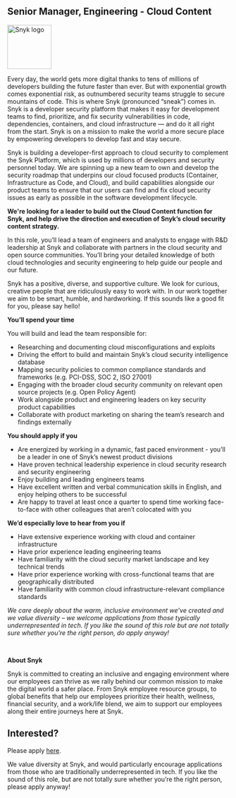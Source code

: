 Senior Manager, Engineering - Cloud Content
---

<img src="https://res.cloudinary.com/snyk/image/upload/v1537345894/press-kit/brand/logo-black.png" width="100" alt="Snyk logo" />

<div class="content-intro"><p><span style="font-weight: 400;">Every day, the world gets more digital thanks to tens of millions of developers building the future faster than ever. But with exponential growth comes exponential risk, as outnumbered security teams struggle to secure mountains of code. This is where Snyk (pronounced “sneak”) comes in. Snyk is a developer security platform that makes it easy for development teams to find, prioritize, and fix security vulnerabilities in code, dependencies, containers, and cloud infrastructure — and do it all right from the start. Snyk is on a mission to make the world a more secure place by empowering developers to develop fast and stay secure.</span></p></div><p class="p1">Snyk is building a developer-first approach to cloud security to complement the Snyk Platform, which is used by millions of developers and security personnel today. We are spinning up a new team to own and develop the security roadmap that underpins our cloud focused products (Container, Infrastructure as Code, and Cloud), and build capabilities alongside our product teams to ensure that our users can find and fix cloud security issues as early as possible in the software development lifecycle.</p>
<p class="p1"><strong>We're looking for a leader to build out the Cloud Content function for Snyk, and help drive the direction and execution of Snyk’s cloud security content strategy.</strong></p>
<p class="p1">In this role, you’ll lead a team of engineers and analysts to engage with R&amp;D leadership at Snyk and collaborate with partners in the cloud security and open source communities. You’ll bring your detailed knowledge of both cloud technologies and security engineering to help guide our people and our future.</p>
<p class="p1">Snyk has a positive, diverse, and supportive culture. We look for curious, creative people that are ridiculously easy to work with. In our work together we aim to be smart, humble, and hardworking. If this sounds like a good fit for you, please say hello!</p>
<p class="p3"><strong>You’ll spend your time</strong></p>
<p class="p1">You will build and lead the team responsible for:</p>
<ul class="ul1">
<li class="li1">Researching and documenting cloud misconfigurations and exploits</li>
<li class="li1">Driving the effort to build and maintain Snyk’s cloud security intelligence database</li>
<li class="li1">Mapping security policies to common compliance standards and frameworks (e.g. PCI-DSS, SOC 2, ISO 27001)</li>
<li class="li1">Engaging with the broader cloud security community on relevant open source projects (e.g. Open Policy Agent)</li>
<li class="li1">Work alongside product and engineering leaders on key security product capabilities</li>
<li class="li1">Collaborate with product marketing on sharing the team’s research and findings externally</li>
</ul>
<p class="p3"><strong>You should apply if you</strong></p>
<ul class="ul1">
<li class="li1">Are energized by working in a dynamic, fast paced environment - you’ll be a leader in one of Snyk’s newest product divisions</li>
<li class="li1">Have proven technical leadership experience in cloud security research and security engineering</li>
<li class="li1">Enjoy building and leading engineers teams</li>
<li class="li1">Have excellent written and verbal communication skills in English, and enjoy helping others to be successful</li>
<li class="li1">Are happy to travel at least once a quarter to spend time working face-to-face with other colleagues that aren’t colocated with you</li>
</ul>
<p class="p3"><strong>We’d especially love to hear from you if</strong></p>
<ul class="ul1">
<li class="li1">Have extensive experience working with cloud and container infrastructure</li>
<li class="li1">Have prior experience leading engineering teams</li>
<li class="li1">Have familiarity with the cloud security market landscape and key technical trends</li>
<li class="li1">Have prior experience working with cross-functional teams that are geographically distributed</li>
<li class="li1">Have familiarity with common cloud infrastructure-relevant compliance standards</li>
</ul><div class="content-conclusion"><p><em data-stringify-type="italic">We care deeply about the warm, inclusive environment we’ve created and we value diversity – we welcome applications from those typically underrepresented in tech. If you like the sound of this role but are not totally sure whether you’re the right person, do apply anyway!</em></p>
<p>&nbsp;</p>
<p><strong>About Snyk</strong></p>
<p><strong><span style="font-weight: 400;">Snyk is committed to creating an inclusive and engaging environment where our employees can thrive as we rally behind our common mission to make the digital world a safer place. From Snyk employee resource groups, to global benefits that help our employees prioritize their health, wellness, financial security, and a work/life blend, we aim to support our employees along their entire journeys here at Snyk. </span></strong></p></div>

Interested?
---

Please apply [here](https://boards.greenhouse.io/snyk/jobs/6256035002#app).

We value diversity at Snyk, and would particularly encourage applications from those who are traditionally underrepresented in tech.
If you like the sound of this role, but are not totally sure whether you’re the right person, please apply anyway!
